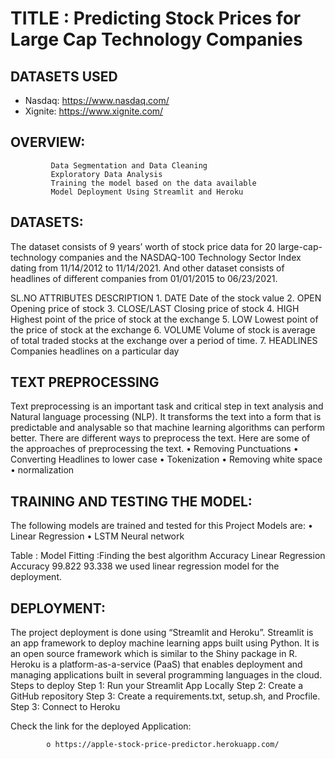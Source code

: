 # TITLE : Predicting Stock Prices for Large Cap Technology Companies

## DATASETS USED

-  Nasdaq:  https://www.nasdaq.com/
-  Xignite: https://www.xignite.com/


## OVERVIEW:
             Data Segmentation and Data Cleaning 
             Exploratory Data Analysis 
             Training the model based on the data available
             Model Deployment Using Streamlit and Heroku

## DATASETS:
  The dataset consists of 9 years’ worth of stock price data for 20 large-cap-technology 
companies and the NASDAQ-100 Technology Sector Index dating from 11/14/2012 to 11/14/2021. And other dataset consists of headlines of different companies from 01/01/2015 to 
06/23/2021.

SL.NO	     ATTRIBUTES	          DESCRIPTION
     1.	        DATE	       Date of the stock value
     2.	        OPEN	       Opening price of stock
     3.         CLOSE/LAST	 Closing price of stock
     4.	        HIGH	       Highest point of the price of stock at the exchange
     5.	        LOW        	 Lowest point of the price of stock at the exchange
     6.	        VOLUME	     Volume of stock is average of total traded stocks at the exchange over a period of time.
     7.	        HEADLINES	   Companies headlines on a particular day


## TEXT PREPROCESSING 
Text preprocessing is an important task and critical step in text analysis and Natural language processing (NLP). It transforms the text into a form that is predictable and analysable so that machine learning algorithms can perform better. 
There are different ways to preprocess the text. Here are some of the approaches of preprocessing the text. 
• Removing Punctuations 
• Converting Headlines to lower case 
• Tokenization 
• Removing white space 
• normalization 

## TRAINING AND TESTING THE MODEL: 
The following models are trained and tested for this Project Models are: 
            • Linear Regression 
            • LSTM Neural network

Table : Model Fitting :Finding the best algorithm
            Accuracy Linear Regression 
            Accuracy 99.822 93.338
            we used linear regression model for the deployment.


## DEPLOYMENT: 
The project deployment is done using “Streamlit and Heroku”. Streamlit is an app 
framework to deploy machine learning apps built using Python. It is an open source framework which is similar to the Shiny package in R. Heroku is a 
platform-as-a-service (PaaS) that enables deployment and managing applications 
built in several programming languages in the cloud.
 Steps to deploy 
Step 1: Run your Streamlit App Locally
Step 2: Create a GitHub repository
Step 3: Create a requirements.txt, setup.sh, and Procfile.
Step 3: Connect to Heroku

Check the link for the deployed Application:
            
            
            o https://apple-stock-price-predictor.herokuapp.com/
